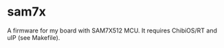 sam7x
=====

A firmware for my board with SAM7X512 MCU. It requires ChibiOS/RT and uIP (see Makefile).
